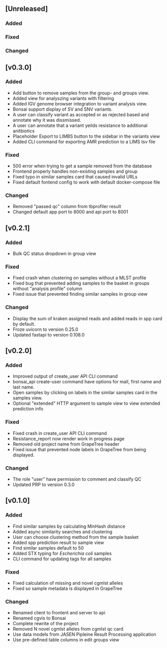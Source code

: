 ## [Unreleased]

### Added

### Fixed

### Changed

## [v0.3.0]

### Added

 - Add button to remove samples from the group- and groups view.
 - Added view for analyszing variants with filtering
 - Added IGV genome browser integration to variant analysis view.
 - Bonsai support display of SV and SNV variants.
 - A user can classify variant as accepted or as rejected based and annotate why it was dissmissed.
 - A user can annotate that a variant yeilds resistance to additional anitbiotics
 - Placeholder Export to LIMBS button to the sidebar in the variants view
 - Added CLI command for exporting AMR prediction to a LIMS tsv file

### Fixed

 - 500 error when trying to get a sample removed from the database
 - Frontend properly handles non-existing samples and group
 - Fixed typo in similar samples card that caused invalid URLs
 - Fixed default fontend config to work with default docker-compose file

### Changed

 - Removed "passed qc" column from tbprofiler result
 - Changed default app port to 8000 and api port to 8001

## [v0.2.1]

### Added

 - Bulk QC status dropdown in group view

### Fixed

 - Fixed crash when clustering on samples without a MLST profile
 - Fixed bug that prevented adding samples to the basket in groups without "analysis profile" column
 - Fixed issue that prevented finding similar samples in group view

### Changed

 - Display the sum of kraken assigned reads and added reads in spp card by default.
 - Froze uvicorn to version 0.25.0
 - Updated fastapi to version 0.108.0

## [v0.2.0]

### Added

 - Improved output of create_user API CLI command
 - bonsai_api create-user command have options for mail, first name and last name.
 - Open samples by clicking on labels in the similar samples card in the samples view.
 - Optional "extended" HTTP argument to sample view to view extended prediction info

### Fixed

 - Fixed crash in create_user API CLI command
 - Resistance_report now render work in progress page
 - Removed old project name from GrapeTree header
 - Fixed issue that prevented node labels in GrapeTree from being displayed.

### Changed

 - The role "user" have permission to comment and classify QC
 - Updated PRP to version 0.3.0

## [v0.1.0]

### Added

 - Find similar samples by calculating MinHash distance
 - Added async similarity searches and clustering
 - User can choose clustering method from the sample basket
 - Added spp prediction result to sample view
 - Find similar samples default to 50
 - Added STX typing for _Escherichia coli_ samples
 - CLI command for updating tags for all samples

### Fixed

 - Fixed calculation of missing and novel cgmlst alleles
 - Fixed so sample metadata is displayed in GrapeTree

### Changed

 - Renamed client to frontent and server to api
 - Renamed cgvis to Bonsai
 - Complete rewrite of the project
 - Removed N novel cgmlst alleles from cgmlst qc card
 - Use data models from JASEN Pipleine Result Processing application
 - Use pre-defined table columns in edit groups view
